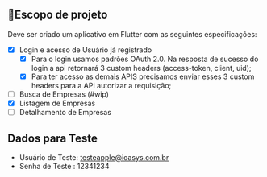 ## 📱Escopo de projeto
Deve ser criado um aplicativo em Flutter com as seguintes especificações:

* [x] Login e acesso de Usuário já registrado
    * [x] Para o login usamos padrões OAuth 2.0. Na resposta de sucesso do login a api retornará 3 custom headers (access-token, client, uid);
    * [x] Para ter acesso as demais APIS precisamos enviar esses 3 custom headers para a API autorizar a requisição;
* [ ] Busca de Empresas (#wip)
* [x] Listagem de Empresas
* [ ] Detalhamento de Empresas

## Dados para Teste
* Usuário de Teste: testeapple@ioasys.com.br
* Senha de Teste : 12341234
